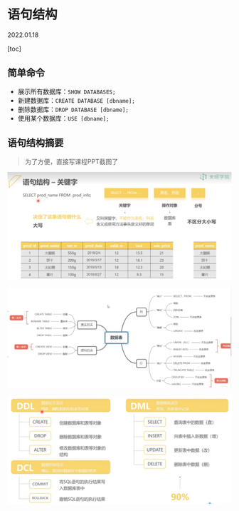 # 语句结构

2022.01.18

[toc]

## 简单命令

* 展示所有数据库：`SHOW DATABASES;`
* 新建数据库：`CREATE DATABASE [dbname];`
* 删除数据库：`DROP DATABASE [dbname];`
* 使用某个数据库：`USE [dbname];`

## 语句结构摘要

> 为了方便，直接写课程PPT截图了

![image-20230118221516563](resources/image-20230118221516563.png)

![image-20230118221620848](resources/image-20230118221620848.png)

![image-20230118221700388](resources/image-20230118221700388.png)